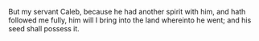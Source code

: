 But my servant Caleb, because he had another spirit with him, and hath followed me fully, him will I bring into the land whereinto he went; and his seed shall possess it.
